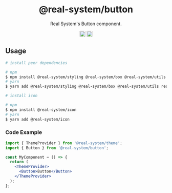 <h1 align="center">@real-system/button</h1>
<p align="center">Real System's Button component.</p>
<p align="center">
<a href="https://www.npmjs.com/package/@real-system/button"><img src="https://badgen.net/npm/v/@real-system/button?label=&icon=npm&color=blue" alt="npm version" height="18"/></a>
<a href="https://www.npmjs.com/package/@real-system/button"><img src="https://badgen.net/bundlephobia/min/@real-system/button" alt="minified size" height="18"/></a>
</p>

## Usage

```bash
# install peer dependencies

# npm
$ npm install @real-system/styling @real-system/box @real-system/utils react react-dom
# yarn
$ yarn add @real-system/styling @real-system/box @real-system/utils react react-dom

# install icon

# npm
$ npm install @real-system/icon
# yarn
$ yarn add @real-system/icon
```

### Code Example

```jsx
import { ThemeProvider } from '@real-system/theme';
import { Button } from '@real-system/button';

const MyComponent = () => {
  return (
    <ThemeProvider>
      <Button>Button</Button>
    </ThemeProvider>
  );
};

```
